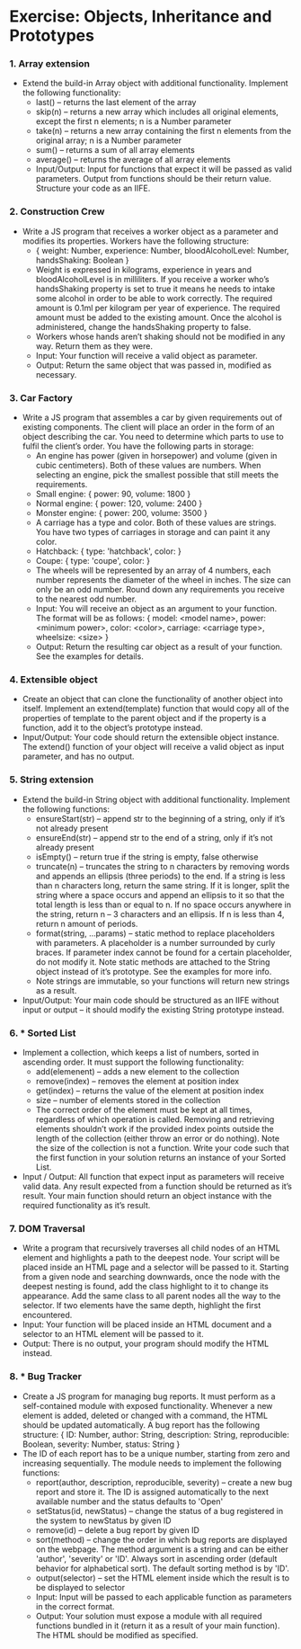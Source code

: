 Exercise: Objects, Inheritance and Prototypes
==================================

### 1. Array extension
* Extend the build-in Array object with additional functionality. Implement the following functionality:
  * last() – returns the last element of the array
  * skip(n) – returns a new array which includes all original elements, except the first n elements; n is a Number parameter
  * take(n) – returns a new array containing the first n elements from the original array; n is a Number parameter
  * sum() – returns a sum of all array elements
  * average() – returns the average of all array elements
  * Input/Output: Input for functions that expect it will be passed as valid parameters. Output from functions should be their return value. Structure your code as an IIFE.

### 2. Construction Crew
* Write a JS program that receives a worker object as a parameter and modifies its properties. Workers have the following structure:
  * { weight: Number,
  experience: Number,
  bloodAlcoholLevel: Number,
  handsShaking: Boolean }
  * Weight is expressed in kilograms, experience in years and bloodAlcoholLevel is in milliliters. If you receive a worker who’s handsShaking property is set to true it means he needs to intake some alcohol in order to be able to work correctly. The required amount is 0.1ml per kilogram per year of experience. The required amount must be added to the existing amount. Once the alcohol is administered, change the handsShaking property to false.
  * Workers whose hands aren’t shaking should not be modified in any way. Return them as they were.
  * Input: Your function will receive a valid object as parameter.
  * Output: Return the same object that was passed in, modified as necessary.

### 3. Car Factory
* Write a JS program that assembles a car by given requirements out of existing components. The client will place an order in the form of an object describing the car. You need to determine which parts to use to fulfil the client’s order. You have the following parts in storage:
  * An engine has power (given in horsepower) and volume (given in cubic centimeters). Both of these values are numbers. When selecting an engine, pick the smallest possible that still meets the requirements.
  * Small engine: { power: 90, volume: 1800 }
  * Normal engine: { power: 120, volume: 2400 }
  * Monster engine: { power: 200, volume: 3500 }
  * A carriage has a type and color. Both of these values are strings. You have two types of carriages in storage and can paint it any color.
  * Hatchback: { type: 'hatchback', color: <as required> }
  * Coupe: { type: 'coupe', color: <as required> }
  * The wheels will be represented by an array of 4 numbers, each number represents the diameter of the wheel in inches. The size can only be an odd number. Round down any requirements you receive to the nearest odd number.
  * Input: You will receive an object as an argument to your function. The format will be as follows:
    { model: <model name\>,
    power: <minimum power\>,
    color: <color\>,
    carriage: <carriage type\>,
    wheelsize: <size\> }
  * Output: Return the resulting car object as a result of your function. See the examples for details.

### 4. Extensible object
* Create an object that can clone the functionality of another object into itself. Implement an extend(template) function that would copy all of the properties of template to the parent object and if the property is a function, add it to the object’s prototype instead.
* Input/Output: Your code should return the extensible object instance. The extend() function of your object will receive a valid object as input parameter, and has no output.

### 5. String extension
* Extend the build-in String object with additional functionality. Implement the following functions:
  * ensureStart(str) – append str to the beginning of a string, only if it’s not already present
  * ensureEnd(str) – append str to the end of a string, only if it’s not already present
  * isEmpty() – return true if the string is empty, false otherwise
  * truncate(n) – truncates the string to n characters by removing words and appends an ellipsis (three periods) to the end. If a string is less than n characters long, return the same string. If it is longer, split the string where a space occurs and append an ellipsis to it so that the total length is less than or equal to n. If no space occurs anywhere in the string, return n – 3 characters and an ellipsis. If n is less than 4, return n amount of periods.
  * format(string, …params) – static method to replace placeholders with parameters. A placeholder is a number surrounded by curly braces. If parameter index cannot be found for a certain placeholder, do not modify it. Note static methods are attached to the String object instead of it’s prototype. See the examples for more info.
  * Note strings are immutable, so your functions will return new strings as a result.
* Input/Output: Your main code should be structured as an IIFE without input or output – it should modify the existing String prototype instead.

### 6. * Sorted List
* Implement a collection, which keeps a list of numbers, sorted in ascending order. It must support the following functionality:
  * add(elemenent) – adds a new element to the collection
  * remove(index) – removes the element at position index
  * get(index) – returns the value of the element at position index
  * size – number of elements stored in the collection
  * The correct order of the element must be kept at all times, regardless of which operation is called. Removing and retrieving elements shouldn’t work if the provided index points outside the length of the collection (either throw an error or do nothing). Note the size of the collection is not a function. Write your code such that the first function in your solution returns an instance of your Sorted List.
* Input / Output: All function that expect input as parameters will receive valid data. Any result expected from a function should be returned as it’s result. Your main function should return an object instance with the required functionality as it’s result.

### 7. DOM Traversal
* Write a program that recursively traverses all child nodes of an HTML element and highlights a path to the deepest node. Your script will be placed inside an HTML page and a selector will be passed to it. Starting from a given node and searching downwards, once the node with the deepest nesting is found, add the class highlight to it to change its appearance. Add the same class to all parent nodes all the way to the selector. If two elements have the same depth, highlight the first encountered.
* Input: Your function will be placed inside an HTML document and a selector to an HTML element will be passed to it.
* Output: There is no output, your program should modify the HTML instead.

### 8. * Bug Tracker
* Create a JS program for managing bug reports. It must perform as a self-contained module with exposed functionality. Whenever a new element is added, deleted or changed with a command, the HTML should be updated automatically. A bug report has the following structure:
{ ID: Number,
  author: String,
  description: String,
  reproducible: Boolean,
  severity: Number,
  status: String }
* The ID of each report has to be a unique number, starting from zero and increasing sequentially. The module needs to implement the following functions:
  * report(author, description, reproducible, severity) – create a new bug report and store it. The ID is assigned automatically to the next available number and the status defaults to 'Open'
  * setStatus(id, newStatus) – change the status of a bug registered in the system to newStatus by given ID
  * remove(id) – delete a bug report by given ID
  * sort(method) – change the order in which bug reports are displayed on the webpage. The method argument is a string and can be either 'author', 'severity' or 'ID'. Always sort in ascending order (default behavior for alphabetical sort). The default
  sorting method is by 'ID'.
  * output(selector) – set the HTML element inside which the result is to be displayed to selector
  * Input: Input will be passed to each applicable function as parameters in the correct format.
  * Output: Your solution must expose a module with all required functions bundled in it (return it as a result of your main function). The HTML should be modified as specified.
